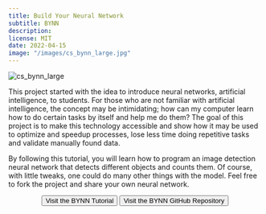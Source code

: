 ```yaml
---
title: Build Your Neural Network
subtitle: BYNN
description:
license: MIT
date: 2022-04-15
image: "/images/cs_bynn_large.jpg"
---
```


![cs_bynn_large]({{site.baseurl}}/images/cs_bynn_large.jpg)

This project started with the idea to introduce neural networks, artificial intelligence, to students. For those who are not familiar with artificial intelligence, the concept may be intimidating; how can my computer learn how to do certain tasks by itself and help me do them? The goal of this project is to make this technology accessible and show how it may be used to optimize and speedup processes, lose less time doing repetitive tasks and validate manually found data.

By following this tutorial, you will learn how to program an image detection neural network that detects different objects and counts them. Of course, with little tweaks, one could do many other things with the model. Feel free to fork the project and share your own neural network.

<div style="text-align:center">
	<button class="button button--small" onclick="window.open('https://etiennecollin.com/bynn','_blank')" type="button">Visit the BYNN Tutorial</button>
	<button class="button button--small" onclick="window.open('https://github.com/etiennecollin/bynn','_blank')" type="button">Visit the BYNN GitHub Repository</button>
</div>
